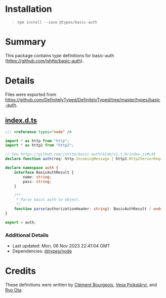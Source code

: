 # Installation
> `npm install --save @types/basic-auth`

# Summary
This package contains type definitions for basic-auth (https://github.com/jshttp/basic-auth).

# Details
Files were exported from https://github.com/DefinitelyTyped/DefinitelyTyped/tree/master/types/basic-auth.
## [index.d.ts](https://github.com/DefinitelyTyped/DefinitelyTyped/tree/master/types/basic-auth/index.d.ts)
````ts
/// <reference types="node" />

import * as http from "http";
import * as http2 from "http2";

// See https://github.com/jshttp/basic-auth/blob/v1.1.0/index.js#L49
declare function auth(req: http.IncomingMessage | http2.Http2ServerRequest): auth.BasicAuthResult | undefined;

declare namespace auth {
    interface BasicAuthResult {
        name: string;
        pass: string;
    }

    /**
     * Parse basic auth to object.
     */
    function parse(authorizationHeader: string): BasicAuthResult | undefined;
}

export = auth;

````

### Additional Details
 * Last updated: Mon, 06 Nov 2023 22:41:04 GMT
 * Dependencies: [@types/node](https://npmjs.com/package/@types/node)

# Credits
These definitions were written by [Clément Bourgeois](https://github.com/moonpyk), [Vesa Poikajärvi](https://github.com/vesse), and [Ryo Ota](https://github.com/nwtgck).
